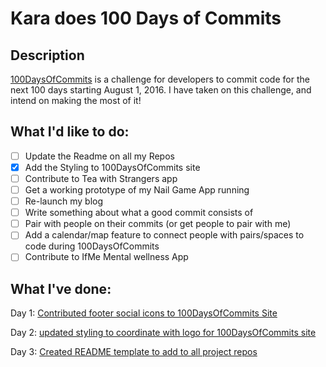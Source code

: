 # Kara does 100 Days of Commits
## Description

[100DaysOfCommits](http://100daysofcommits.github.io) is a challenge for developers to commit code for the next 100 days starting August 1, 2016. I have taken on this challenge, and intend on making the most of it! 

## What I'd like to do:
- [ ] Update the Readme on all my Repos
- [x] Add the Styling to 100DaysOfCommits site
- [ ] Contribute to Tea with Strangers app
- [ ] Get a working prototype of my Nail Game App running
- [ ] Re-launch my blog
- [ ] Write something about what a good commit consists of
- [ ] Pair with people on their commits (or get people to pair with me)
- [ ] Add a calendar/map feature to connect people with pairs/spaces to code during 100DaysOfCommits
- [ ] Contribute to IfMe Mental wellness App

## What I've done:
Day 1: [Contributed footer social icons to 100DaysOfCommits Site](https://github.com/100DaysOfCommits/100DaysOfCommits.github.io/commit/750a3fe59f110d6ca1418b7071021ea25713e00c)

Day 2: [updated styling to coordinate with logo for 100DaysOfCommits site](https://github.com/100DaysOfCommits/100DaysOfCommits.github.io/pull/32/commits/84d612e51f4b46e269238b42b1c8c52762fdecf8)

Day 3: [Created README template to add to all project repos ](https://gist.github.com/KaraAJC/b5efa10f48c30ec7795b8452251322cc)

